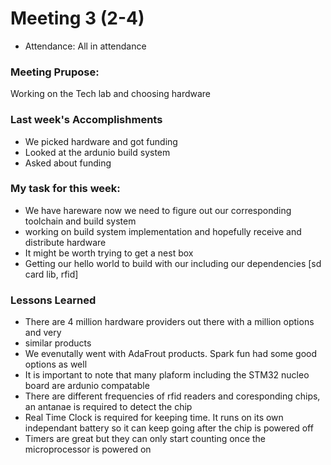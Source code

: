 # Meeting 3 (2-4)

- Attendance: All in attendance

### Meeting Prupose:
Working on the Tech lab and choosing hardware

### Last week's Accomplishments
- We picked hardware and got funding
- Looked at the ardunio build system
- Asked about funding

### My task for this week:
- We have hareware now we need to figure out our corresponding toolchain and build system
- working on build system implementation and hopefully receive and distribute hardware
- It might be worth trying to get a nest box
- Getting our hello world to build with our including our dependencies [sd card lib, rfid]

### Lessons Learned
 - There are 4 million hardware providers out there with a million options and very
 - similar products
 - We evenutally went with AdaFrout products. Spark fun had some good options as well
 - It is important to note that many plaform including the STM32 nucleo board are ardunio compatable
 - There are different frequencies of rfid readers and coresponding chips, an antanae is required to detect the chip
 - Real Time Clock is required for keeping time. It runs on its own independant battery so it can keep going after the chip is powered off
 - Timers are great but they can only start counting once the microprocessor is powered on
